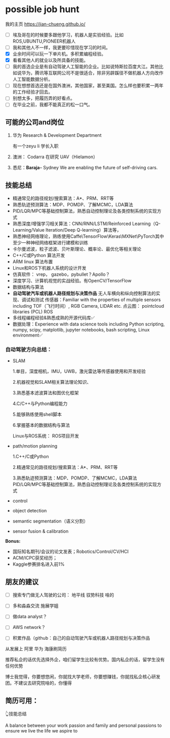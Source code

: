 # possible job hunt

我的主页 https://jian-chueng.github.io/

- [ ] 埃及哥在的时候要多跟他学习，机器人是实验经验。比如ROS,UBUNTU,PIONEER机器人
- [ ] 我和其他人不一样，我更要珍惜现在学习的时间。
- [x] 业余时间可以玩一下单片机。多积累编程经验。
- [x] 看看其他人的就业以及所具备的技能。
- [ ] 我的首选企业是有自动驾驶人工智能的企业。比如说特斯拉百度大江。其他比如说华为，腾讯等互联网公司不是很适合，除非另辟蹊径不做机器人方向改作人工智能数据分析。
- [ ] 现在想想首选还是在国外澳洲，其他国家，甚至美国。怎么样也要积累一两年的工作经验才回去。
- [ ] 别想太多，把履历弄的好看点。
- [ ] 在毕业之前，我都不能真正的松一口气。

## 可能的公司and岗位

1. 华为 Research & Development Department

   有一个zeyu li 学长入职

2. 澳洲： Codarra 在研究 UAV（Hielamon）

3. 悉尼：**Baraja**– Sydney We are enabling the future of self-driving cars. 



## 技能总结

- 精通常见的路径规划/搜索算法：A*、PRM、RRT等
- 熟悉轨迹预测算法：MDP、POMDP、了解MCMC，LDA算法
- PID/LQR/MPC等基础控制算法，熟悉自动控制理论及各类控制系统的实现方式
- 熟悉深度/增强学习相关算法：CNN/RNN/LSTM/Reinforced Learning（Q-Learning/Value Iteration/Deep Q-learning）算法等，
- 熟悉神经网络理论，熟练使用Caffe\TensorFlow\Keras\MXNet\PyTorch其中至少一种神经网络框架进行建模和训练
- 卡尔曼滤波，粒子滤波、贝叶斯理论、概率论、最优化等相关理论
- C++/C或Python 算法开发
- ARM linux 算法布置
- Linux和ROS下机器人系统的设计开发
- 仿真软件： vrep， gazebo，pybullet？Apollo？
- 深度学习、计算机视觉的实战经验。有OpenCV/TensorFlow
- 数据结构与算法
- **自动驾驶汽车或机器人路径规划与决策作品** 无人车横向和纵向控制算法的实现、调试和测试 传感器：Familiar with the properties of multiple sensors including TOF（飞行时间）, RGB Camera, LIDAR etc. 点云图： pointcloud libraries (PCL) ROS
- 多线程编程经验&熟悉成熟的开源代码库✅
- 数据处理：Experience with data science tools including Python scripting, numpy, scipy, matplotlib, jupyter notebooks, bash scripting, Linux environment✅

### 自动驾驶方向总结：

- SLAM

  1.单目，深度相机，IMU，UWB，激光雷达等传感器使用和开发经验

  2.机器视觉和SLAM相关算法理论知识、

  3.熟悉基本滤波算法和图优化框架

  4.C/C++与Python编程能力

  5.能够熟练使用shell脚本

  6.掌握基本的数据结构与算法

  Linux与ROS系统： ROS项目开发

- path/motion planning

  1.C++/C或Python

  2.精通常见的路径规划/搜索算法：A*、PRM、RRT等

  3.熟悉轨迹预测算法：MDP、POMDP、了解MCMC，LDA算法PID/LQR/MPC等基础控制算法，熟悉自动控制理论及各类控制系统的实现方式

  

- control

- object detection

- semantic segmentation（语义分割）

-  sensor fusion & calibration

**Bonus:**

- 国际知名期刊/会议的论文发表；Robotics/Control/CV/HCI
- ACM/ICPC获奖经历；
- Kaggle参赛排名进入前1%

## 朋友的建议



- [ ] 搜索专门做无人驾驶的公司： 地平线  驭势科技 啥的 
- [ ] 多和淼淼交流 施展学姐
- [ ]  做data analyst？
- [ ] AWS network？
- [ ] 积累作品（github：自己的自动驾驶汽车或机器人路径规划与决策作品



从发展上 阿里 华为 海康刷简历

推荐私企的话优先选择外企，咱们留学生比较有优势。国内私企的话，留学生没有任何优势

博士我觉得，你要想悠闲，你就找大学老师，你要想赚钱，你就找私企核心研发团。不建议去研究院啥的，你懂得

## 简历可用：

👆技能总结

 A balance between your work passion and family and personal passions to ensure we live the life we aspire to